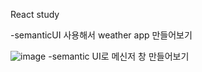 React study

-semanticUI 사용해서 weather app 만들어보기

![image](https://user-images.githubusercontent.com/82692118/126904852-6c229cf0-c6fe-4bfd-a64f-0fdf9bc58b09.png)
-semantic UI로 메신저 창 만들어보기


